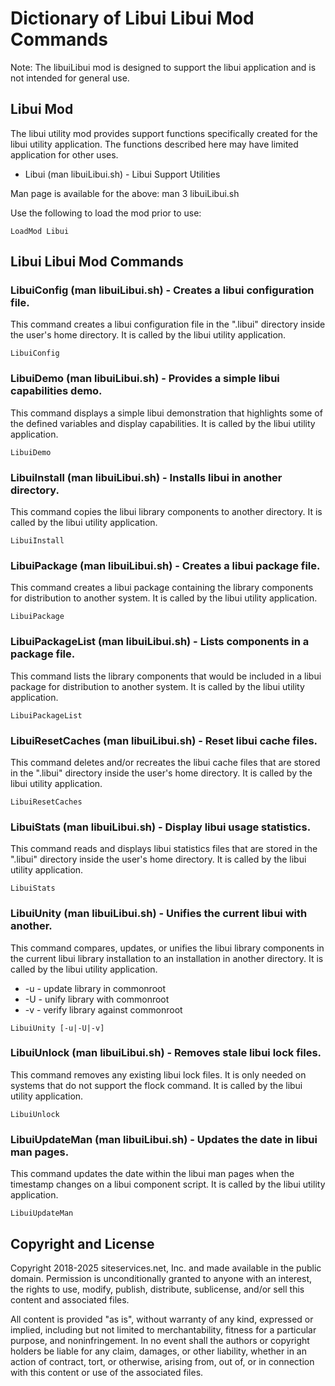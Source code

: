 # Dictionary of Libui Libui Mod Commands

Note: The libuiLibui mod is designed to support the libui application and is
not intended for general use.

## Libui Mod

The libui utility mod provides support functions specifically created for the
libui utility application. The functions described here may have limited
application for other uses.

* Libui (man libuiLibui.sh) - Libui Support Utilities

Man page is available for the above: man 3 libuiLibui.sh

Use the following to load the mod prior to use:

```
LoadMod Libui
```

## Libui Libui Mod Commands

### LibuiConfig (man libuiLibui.sh) - Creates a libui configuration file.

This command creates a libui configuration file in the ".libui" directory inside
the user's home directory. It is called by the libui utility application.

```
LibuiConfig
```

### LibuiDemo (man libuiLibui.sh) - Provides a simple libui capabilities demo.

This command displays a simple libui demonstration that highlights some of the
defined variables and display capabilities. It is called by the libui utility
application.

```
LibuiDemo
```

### LibuiInstall (man libuiLibui.sh) - Installs libui in another directory.

This command copies the libui library components to another directory. It is
called by the libui utility application.

```
LibuiInstall
```

### LibuiPackage (man libuiLibui.sh) - Creates a libui package file.

This command creates a libui package containing the library components for
distribution to another system. It is called by the libui utility application.

```
LibuiPackage
```

### LibuiPackageList (man libuiLibui.sh) - Lists components in a package file.

This command lists the library components that would be included in a libui
package for distribution to another system. It is called by the libui utility
application.

```
LibuiPackageList
```

### LibuiResetCaches (man libuiLibui.sh) - Reset libui cache files.

This command deletes and/or recreates the libui cache files that are stored in
the ".libui" directory inside the user's home directory. It is called by the
libui utility application.

```
LibuiResetCaches
```

### LibuiStats (man libuiLibui.sh) - Display libui usage statistics.

This command reads and displays libui statistics files that are stored in the
".libui" directory inside the user's home directory. It is called by the libui
utility application.

```
LibuiStats
```

### LibuiUnity (man libuiLibui.sh) - Unifies the current libui with another.

This command compares, updates, or unifies the libui library components in the
current libui library installation to an installation in another directory. It
is called by the libui utility application.

* -u - update library in commonroot
* -U - unify library with commonroot
* -v - verify library against commonroot

```
LibuiUnity [-u|-U|-v]
```

### LibuiUnlock (man libuiLibui.sh) - Removes stale libui lock files.

This command removes any existing libui lock files. It is only needed on systems
that do not support the flock command. It is called by the libui utility
application.

```
LibuiUnlock
```

### LibuiUpdateMan (man libuiLibui.sh) - Updates the date in libui man pages.

This command updates the date within the libui man pages when the timestamp
changes on a libui component script. It is called by the libui utility
application.

```
LibuiUpdateMan
```

## Copyright and License

Copyright 2018-2025 siteservices.net, Inc. and made available in the public
domain. Permission is unconditionally granted to anyone with an interest, the
rights to use, modify, publish, distribute, sublicense, and/or sell this
content and associated files.

All content is provided "as is", without warranty of any kind, expressed or
implied, including but not limited to merchantability, fitness for a
particular purpose, and noninfringement. In no event shall the authors or
copyright holders be liable for any claim, damages, or other liability,
whether in an action of contract, tort, or otherwise, arising from, out of,
or in connection with this content or use of the associated files.
